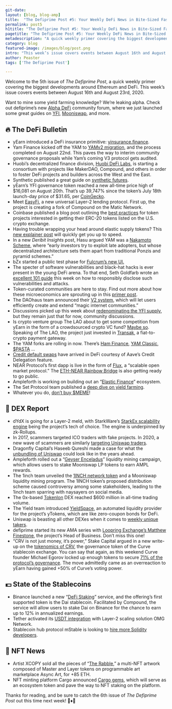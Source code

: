 ```yaml
---
git-date:
layout: [blog, blog-amp]
title:  "The Defiprime Post #5: Your Weekly DeFi News in Bite-Sized Fashion"
permalink: post5
h1title: "The Defiprime Post #5: Your Weekly DeFi News in Bite-Sized Fashion"
pagetitle: "The Defiprime Post #5: Your Weekly DeFi News in Bite-Sized Fashion"
metadescription: "A quick weekly primer covering the biggest developments around Ethereum and DeFi. This week’s issue covers events between August 16th and August 23rd, 2020"
category: blog
featured-image: /images/blog/post.png
intro: "This week’s issue covers events between August 16th and August 23rd, 2020"
author: Peaster
tags: ['The Defiprime Post']

---
```

Welcome to the 5th issue of _The Defiprime Post_, a quick weekly primer covering the biggest developments around Ethereum and DeFi. This week’s issue covers events between August 16th and August 23rd, 2020.  

Want to mine some yield farming knowledge? We’re leaking alpha. Check out defiprime’s new [Alpha DeFi](https://alpha.defiprime.com/c/yield-farming/6) community forum, where we just launched some great guides on [YFI](https://alpha.defiprime.com/t/yield-farming-with-yfi/93), [Mooniswap](https://alpha.defiprime.com/t/yield-farming-with-mooniswap/201), and more.

## 🔥 The DeFi Bulletin

*   yEarn introduced a DeFi insurance primitive: [yinsurance.finance](https://medium.com/iearn/yinsure-finance-a-new-insurance-primitive-77d5d4217896).
*   Yam Finance kicked off the YAM to [YAMv2 migration](https://medium.com/@yamfinance/yamv1-to-yamv2-migration-complete-upcoming-governance-7ffde2e71c64), and the process completed on August 22nd. This paves the way to interim community governance proposals while Yam’s coming V3 protocol gets audited.
*   Huobi’s decentralized finance division, [Huobi DeFi Labs](https://cointelegraph.com/news/huobi-launches-global-defi-alliance-to-merge-east-and-west), is starting a consortium with projects like MakerDAO, Compound, and others in order to foster DeFi projects and builders across the West and the East.
*   Synthetic published a great guide on [synthetic futures](https://twitter.com/kaiynne/status/1296676189826740226).
*   yEarn’s YFI governance token reached a new all-time price high of $16,081 on August 20th. That’s up 39,747% since the token’s July 18th launch-day price of $31.65, per [CoinGecko](https://www.coingecko.com/en/coins/yearn-finance).
*   Meet [EasyFi](https://medium.com/@easyfinetwork/easyfi-a-layer-2-lending-protocol-for-digital-assets-55e0d9263c0c), a new universal Layer-2 lending protocol. First up, the project is creating a fork of Compound on the Matic Network.
*   Coinbase published a blog post outlining the [best practices](https://blog.coinbase.com/securing-an-erc-20-token-for-launch-on-coinbase-68313652768f) for token projects interested in getting their ERC-20 tokens listed on the U.S. crypto exchange.
*   Having trouble wrapping your head around elastic supply tokens? This [new explainer post](https://defiprime.com/elastic) will quickly get you up to speed.
*   In a new _Deribit Insights_ post, Hasu argued YAM was a [Nakamoto Scheme](https://insights.deribit.com/market-research/why-yam-is-a-nakamoto-scheme/), where “early investors try to exploit late adopters, but whose decentralized architecture sets them apart from traditional Ponzis and pyramid schemes.”
*   bZx started a public test phase for [Fulcrum’s new UI. ](https://bzx.network/blog/community-testing)
*   The specter of software vulnerabilities and black-hat hacks is ever present in the young DeFi arena. To that end, Seth Goldfarb wrote an [excellent 101 guide](https://defiprime.com/communications-cyberattacks) this week on how to responsibly disclose such vulnerabilities and attacks.
*   Token-curated communities are here to stay. Find out more about how these microeconomics are sprouting up in this [primer post](https://defiprime.com/token-communities).
*   The DAOhaus team announced their [V2 system](https://medium.com/daohaus-club/daohaus-v2-86591e6f0595), which will let users efficiently create and extend “magic internet communities.”
*   Discussions picked up this week about [redenominating the YFI supply](https://twitter.com/zhusu/status/1295484621170200576), but they remain just that for now, community discussions.
*   Is crypto venture group The LAO about to get some competition from yEarn in the form of a crowdsourced crypto VC fund? [Maybe so](https://twitter.com/defiprime/status/1295733919795433478). Speaking of The LAO, the project just invested in [Transak](https://twitter.com/TheLAOOfficial/status/1296871961822474241), a fiat-to-crypto payment gateway.
*   The YAM forks are rolling in now. There’s [Ham Finance](https://medium.com/@ham.money/ham-a-new-baconning-e334861dca3c), [YAM Classic](https://medium.com/yamfinance-classic/yam-2-0-the-farming-continues-2cb77e5d186b), [$PASTA](https://twitter.com/SpaghettiMoney/status/1295464519116914691) ...
*   [Credit default swaps](https://medium.com/opium-network/first-credit-default-swap-on-aave-credit-delegation-launched-5e3efc961317) have arrived in DeFi courtesy of Aave’s Credit Delegation feature.
*   NEAR Protocol’s first dapp is live in the form of [Flux](https://medium.com/@fluxmarket/flux-is-live-on-mainnet-741cf2dbe126), a “scalable open market protocol.” The [ETH-NEAR Rainbow Bridge](https://near.org/blog/eth-near-rainbow-bridge/) is also getting ready to go public.
*   Ampleforth is working on building out an “[Elastic Finance](https://twitter.com/AmpleforthOrg/status/1296216714611286016)” ecosystem.
*   The Set Protocol team published a [deep dive on yield farming](https://medium.com/@fluxmarket/flux-is-live-on-mainnet-741cf2dbe126).
*   Whatever you do, [don’t buy $MEME](https://medium.com/@dontbuymeme/dont-buy-meme-defi-s-meme-coin-555c2714486a)!


## 💱 DEX Report

*   dYdX is going for a Layer-2 meld, with StarkWare’s [StarkEx scalability engine](https://www.theblockcrypto.com/linked/75209/dex-dydx-starkware-layer-2) being the project’s tech of choice. The engine is underpinned by zk-Rollups.
*   In 2017, scammers targeted ICO traders with fake projects. In 2020, a new wave of scammers are similarly [targeting Uniswap traders](https://cointelegraph.com/news/fake-tokens-continue-to-plague-uniswap).
*   Dragonfly Capital’s Haseeb Qureshi made a case for what the [unbundling of Uniswap](https://medium.com/dragonfly-research/unbundling-uniswap-the-future-of-on-chain-market-making-1c7d6948d570) could look like in the years ahead.
*   Ampleforth rolled out a “[Geyser Enceladus](https://www.ampleforth.org/dapps/?utm_source=AMPL_MooniswapGeyser_Announcement_8_20_20&utm_medium=AMPL_MooniswapGeyser_Announcement_8_20_20&utm_campaign=AMPL_MooniswapGeyser_Announcement_8_20_20&utm_content=AMPL_MooniswapGeyser_Announcement_8_20_20)” liquidity mining campaign, which allows users to stake Mooniswap LP tokens to earn AMPL rewards.
*   The 1inch team unveiled the [1INCH network token](https://medium.com/@1inch.exchange/1inch-token-and-liquidity-mining-announcement-5a75bad40ded) and a Mooniswap liquidity mining program. The 1INCH token’s proposed distribution scheme caused controversy among some stakeholders, leading to the 1inch team sparring with naysayers on social media.
*   The 0x-based [Tokenlon](https://twitter.com/tokenlon/status/1295918993467822085) DEX reached $600 million in all-time trading volume.
*   The Yield team introduced [YieldSpace](https://yield.is/YieldSpace.pdf), an automated liquidity provider for the project’s yTokens, which are like zero-coupon bonds for DeFi.
*   Uniswap is beasting all other DEXes when it comes to [weekly unique takers](https://twitter.com/teo_leibowitz/status/1297191595624849411).
*   defiprime started its new AMA series with [Loopring Exchange’s Matthew Finestone](https://alpha.defiprime.com/t/loopring-ama-with-matthew-finestone/124), the project’s Head of Business. Don’t miss this one!
*   “CRV is not just money, it’s power,” Stake Capital argued in a new write-up on the [tokenomics of CRV](https://stakecapital.substack.com/p/curve-tokenomics-and-first-mover), the governance token of the Curve stablecoin exchange. You can say that again, as this weekend Curve founder Michael Egorov locked up enough tokens to secure [71% of the protocol’s governance](https://www.theblockcrypto.com/linked/75797/the-founder-of-curve-now-controls-71-of-the-protocols-voting-power). The move admittedly came as an overreaction to yEarn having gained +50% of Curve’s voting power.


## 💵 State of the Stablecoins


*   Binance launched a new “[DeFi Staking](https://www.binance.com/en/support/articles/32f889b8dacd42e28dc16d035ad8f35e?utm_source=BinanceTwitter&utm_medium=GlobalSocial&utm_campaign=GlobalSocial)” service, and the offering’s first supported token is the Dai stablecoin. Facilitated by Compound, the service will allow users to stake Dai on Binance for the chance to earn up to 12% in annualized earnings.
*   Tether activated its [USDT integration](https://omg.network/bitfinex-usdt-tether-integration-omg-network/) with Layer-2 scaling solution OMG Network.
*   Stablecoin hub protocol mStable is looking to [hire more Solidity developers](https://twitter.com/evan_van_ness/status/1295443947746197504).


## 💎 NFT News

*   Artist XCOPY sold all the pieces of “[The Rabble](https://async.art/art/master/0xb6dae651468e9593e4581705a09c10a76ac1e0c8-432),” a multi-NFT artwork composed of Master and Layer tokens on programmable art marketplace Async Art, for +85 ETH.
*   NFT minting platform Cargo announced [Cargo gems](https://medium.com/the-cargo-times/introducing-cargo-gems-and-nft-staking-39bd116e5eee), which will serve as an ecosystem token and pave the way to NFT staking on the platform.  


Thanks for reading, and be sure to catch the 6th issue of _The Defiprime Post_ out this time next week! 👋♦️👋

